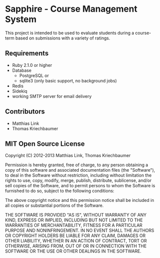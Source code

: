 # Sapphire - Course Management System

This project is intended to be used to evaluate students during a course-term based on submissions with a variety of ratings.

## Requirements

* Ruby 2.1.0 or higher
* Database
    - PostgreSQL or
    - sqlite3 (only basic support, no background jobs)
* Redis
* Sidekiq
* working SMTP server for email delivery

## Contributors
* Matthias Link
* Thomas Kriechbaumer

## MIT Open Source License

Copyright (C) 2012-2013 Matthias Link, Thomas Kriechbaumer

Permission is hereby granted, free of charge, to any person obtaining a copy of this software and associated documentation files (the "Software"), to deal in the Software without restriction, including without limitation the rights to use, copy, modify, merge, publish, distribute, sublicense, and/or sell copies of the Software, and to permit persons to whom the Software is furnished to do so, subject to the following conditions:

The above copyright notice and this permission notice shall be included in all copies or substantial portions of the Software.

THE SOFTWARE IS PROVIDED "AS IS", WITHOUT WARRANTY OF ANY KIND, EXPRESS OR IMPLIED, INCLUDING BUT NOT LIMITED TO THE WARRANTIES OF MERCHANTABILITY, FITNESS FOR A PARTICULAR PURPOSE AND NONINFRINGEMENT. IN NO EVENT SHALL THE AUTHORS OR COPYRIGHT HOLDERS BE LIABLE FOR ANY CLAIM, DAMAGES OR OTHER LIABILITY, WHETHER IN AN ACTION OF CONTRACT, TORT OR OTHERWISE, ARISING FROM, OUT OF OR IN CONNECTION WITH THE SOFTWARE OR THE USE OR OTHER DEALINGS IN THE SOFTWARE.
